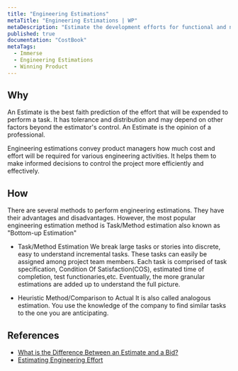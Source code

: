 ```yaml
---
title: "Engineering Estimations"
metaTitle: "Engineering Estimations | WP"
metaDescription: "Estimate the development efforts for functional and non-functional features."
published: true
documentation: "CostBook"
metaTags:
  - Immerse
  - Engineering Estimations
  - Winning Product 
---
```



## Why
An Estimate is the best faith prediction of the effort that will be expended to perform a task.  It has tolerance and distribution and may depend on other factors beyond the estimator's control.  An Estimate is the opinion of a professional.

Engineering estimations convey product managers how much cost and effort will be required for various engineering activities. It helps them to make informed decisions to control the project more efficiently and effectively.


## How
There are several methods to perform engineering estimations. They have their advantages and disadvantages. However, the most popular engineering estimation method is Task/Method estimation also known as "Bottom-up Estimation"

- Task/Method Estimation
We break large tasks or stories into discrete, easy to understand incremental tasks. These tasks can easily be assigned among project team members. Each task is comprised of task specification, Condition Of Satisfaction(COS), estimated time of completion, test functionaries,etc. Eventually, the more granular estimations are added up to understand the full picture.

- Heuristic Method/Comparison to Actual
It is also called analogous estimation. You use the knowledge of the company to find similar tasks to the one you are anticipating.


## References
- [What is the Difference Between an Estimate and a Bid?](https://sites.google.com/site/mullsengineeringmanagement/articles/three-methods-of-engineering-estimation/estimate-vs-bid)
- [Estimating Engineering Effort ](https://sites.google.com/site/mullsengineeringmanagement/articles/three-methods-of-engineering-estimation)
